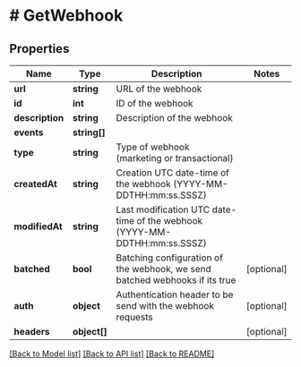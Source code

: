 # # GetWebhook

## Properties

Name | Type | Description | Notes
------------ | ------------- | ------------- | -------------
**url** | **string** | URL of the webhook |
**id** | **int** | ID of the webhook |
**description** | **string** | Description of the webhook |
**events** | **string[]** |  |
**type** | **string** | Type of webhook (marketing or transactional) |
**createdAt** | **string** | Creation UTC date-time of the webhook (YYYY-MM-DDTHH:mm:ss.SSSZ) |
**modifiedAt** | **string** | Last modification UTC date-time of the webhook (YYYY-MM-DDTHH:mm:ss.SSSZ) |
**batched** | **bool** | Batching configuration of the webhook, we send batched webhooks if its true | [optional]
**auth** | **object** | Authentication header to be send with the webhook requests | [optional]
**headers** | **object[]** |  | [optional]

[[Back to Model list]](../../README.md#models) [[Back to API list]](../../README.md#endpoints) [[Back to README]](../../README.md)
